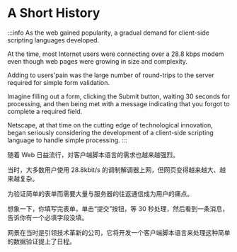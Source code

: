 # A Short History

:::info
As the web gained popularity, a gradual demand for client-side scripting languages developed. 

At the time, most Internet users were connecting over a 28.8 kbps modem even though web pages were growing in size and complexity. 

Adding to users'pain was the large number of round-trips to the server required for simple form validation. 

Imagine filling out a form, clicking the Submit button, waiting 30 seconds for processing, and then being met with a message indicating that you forgot to complete a required field. 

Netscape, at that time on the cutting edge of technological innovation, began seriously considering the development of a client-side scripting language to handle simple processing.
:::

随着 Web 日益流行，对客户端脚本语言的需求也越来越强烈。

当时，大多数用户使用 28.8kbit/s 的调制解调器上网，但网页变得越来越大、越来越复杂。

为验证简单的表单而需要大量与服务器的往返通信成为用户的痛点。

想象一下，你填写完表单，单击“提交”按钮，等 30 秒处理，然后看到一条消息，告诉你有一个必填字段没填。

网景在当时是引领技术革新的公司，它将开发一个客户端脚本语言来处理这种简单的数据验证提上了日程。

